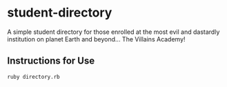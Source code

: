 # student-directory

A simple student directory for those enrolled at the most evil and dastardly 
institution on planet Earth and beyond... The Villains Academy!

## Instructions for Use

```shell
ruby directory.rb
```